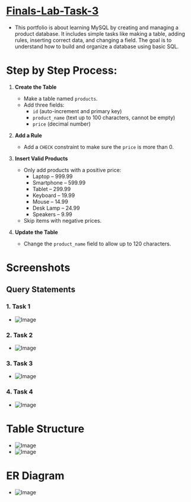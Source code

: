 # [Finals-Lab-Task-3](https://github.com/user-attachments/files/19715523/Soguilon.Carl.Asnef.B.FINALS3.EDM.SQL.docx)
- This portfolio is about learning MySQL by creating and managing a product database. It includes simple tasks like making a table, adding rules, inserting correct data, and changing a field. The goal is to understand how to build and organize a database using basic SQL.

# Step by Step Process:
1. **Create the Table**  
   - Make a table named `products`.  
   - Add three fields:  
     - `id` (auto-increment and primary key)  
     - `product_name` (text up to 100 characters, cannot be empty)  
     - `price` (decimal number)

2. **Add a Rule**  
   - Add a `CHECK` constraint to make sure the `price` is more than 0.

3. **Insert Valid Products**  
   - Only add products with a positive price:
     - Laptop – 999.99  
     - Smartphone – 599.99  
     - Tablet – 299.99  
     - Keyboard – 19.99  
     - Mouse – 14.99  
     - Desk Lamp – 24.99  
     - Speakers – 9.99  
   - Skip items with negative prices.

4. **Update the Table**  
   - Change the `product_name` field to allow up to 120 characters.

# Screenshots
## Query Statements
### 1. Task 1
- ![Image](https://github.com/user-attachments/assets/a74d8293-47c5-4699-aa4d-6ef429b1ed3f)
### 2. Task 2
- ![Image](https://github.com/user-attachments/assets/a87d5907-9db1-460a-b23b-d118e860340f)
### 3. Task 3
- ![Image](https://github.com/user-attachments/assets/6c4da79d-d849-47ad-8fc4-897c0cd81174)
### 4. Task 4
- ![Image](https://github.com/user-attachments/assets/55206384-6b19-4fd5-a520-d1513baccb5f)

# Table Structure
- ![Image](https://github.com/user-attachments/assets/8cd141f7-1c83-439c-8da2-e7ad587b562f)
- ![Image](https://github.com/user-attachments/assets/a843ccfc-5112-4f64-b091-e1d84a3d89d1)

# ER Diagram
- ![Image](https://github.com/user-attachments/assets/ac377255-d962-4ec8-ae05-a7c3f3866377)

